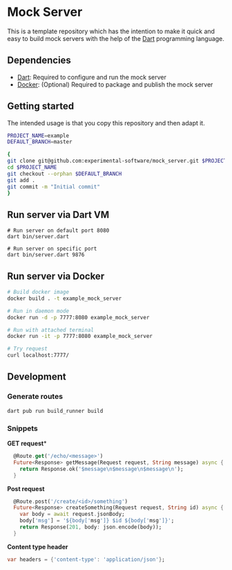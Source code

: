 # Mock Server

This is a template repository which has the intention to make it quick and easy to build mock servers with
the help of the [Dart](https://www.dart.dev) programming language.

## Dependencies

- [Dart](https://www.dart.dev): Required to configure and run the mock server
- [Docker](https://www.docker.com): (Optional) Required to package and publish the mock server

## Getting started

The intended usage is that you copy this repository and then adapt it.

```bash
PROJECT_NAME=example
DEFAULT_BRANCH=master

{
git clone git@github.com:experimental-software/mock_server.git $PROJECT_NAME
cd $PROJECT_NAME
git checkout --orphan $DEFAULT_BRANCH
git add .
git commit -m "Initial commit"
}
```

## Run server via Dart VM

```
# Run server on default port 8080
dart bin/server.dart

# Run server on specific port
dart bin/server.dart 9876
```

## Run server via Docker

```bash
# Build docker image
docker build . -t example_mock_server

# Run in daemon mode
docker run -d -p 7777:8080 example_mock_server

# Run with attached terminal
docker run -it -p 7777:8080 example_mock_server

# Try request
curl localhost:7777/
```

## Development

### Generate routes

```
dart pub run build_runner build
```

### Snippets

**GET request***

```dart
  @Route.get('/echo/<message>')
  Future<Response> getMessage(Request request, String message) async {
    return Response.ok('$message\n$message\n$message\n');
  }
```

**Post request**

```dart
  @Route.post('/create/<id>/something')
  Future<Response> createSomething(Request request, String id) async {
    var body = await request.jsonBody;
    body['msg'] = '${body['msg']} $id ${body['msg']}';
    return Response(201, body: json.encode(body));
  }
```

**Content type header**

```dart
var headers = {'content-type': 'application/json'};
```
